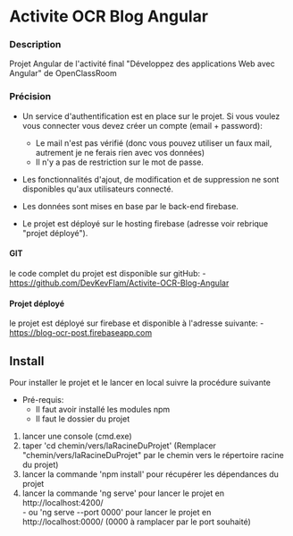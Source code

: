 # Activite OCR Blog Angular  
                              
### Description  
Projet Angular de l'activité final "Développez des applications Web avec Angular" de OpenClassRoom  

### Précision  

- Un service d'authentification est en place sur le projet. Si vous voulez vous connecter vous devez créer un compte (email + password):  
  - Le mail n'est pas vérifié (donc vous pouvez utiliser un faux mail, autrement je ne ferais rien avec vos données)  
  - Il n'y a pas de restriction sur le mot de passe.  
  
- Les fonctionnalités d'ajout, de modification et de suppression ne sont disponibles qu'aux utilisateurs connecté.  

- Les données sont mises en base par le back-end firebase.  

- Le projet est déployé sur le hosting firebase (adresse voir rebrique "projet déployé").  

#### GIT  
le code complet du projet est disponible sur gitHub: 
    - https://github.com/DevKevFlam/Activite-OCR-Blog-Angular  

#### Projet déployé  
le projet est déployé sur firebase et disponible à l'adresse suivante: 
     - https://blog-ocr-post.firebaseapp.com

## Install  
Pour installer le projet et le lancer en local suivre la procédure suivante  
  - Pré-requis:  
    - Il faut avoir installé les modules npm  
    - Il faut le dossier du projet
        
1. lancer une console (cmd.exe)
2. taper 'cd chemin/vers/laRacineDuProjet' (Remplacer "chemin/vers/laRacineDuProjet" par le chemin vers le répertoire racine du projet)
3. lancer la commande 'npm install' pour récupérer les dépendances du projet
4. lancer la commande 'ng serve' pour lancer le projet en http://localhost:4200/  
                -  ou 'ng serve --port 0000' pour lancer le projet en http://localhost:0000/ (0000 à ramplacer par le port souhaité)

